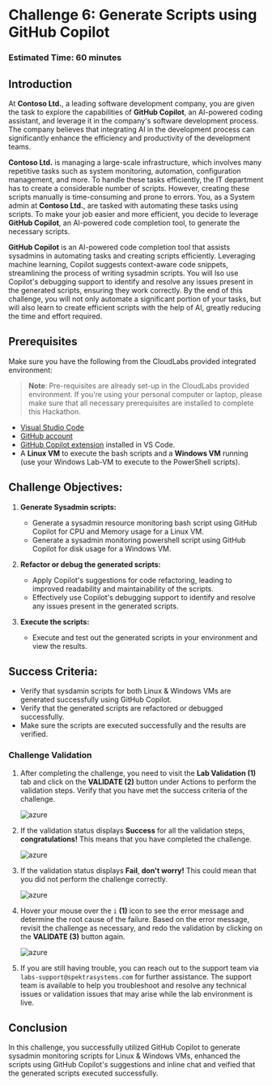 # Challenge 6: Generate Scripts using GitHub Copilot

### Estimated Time: 60 minutes

## Introduction

At **Contoso Ltd.**, a leading software development company, you are given the task to explore the capabilities of **GitHub Copilot**, an AI-powered coding assistant, and leverage it in the company's software development process. The company believes that integrating AI in the development process can significantly enhance the efficiency and productivity of the development teams.

**Contoso Ltd.** is managing a large-scale infrastructure, which involves many repetitive tasks such as system monitoring, automation, configuration management, and more. To handle these tasks efficiently, the IT department has to create a considerable number of scripts. However, creating these scripts manually is time-consuming and prone to errors. You, as a System admin at **Contoso Ltd.**, are tasked with automating these tasks using scripts. To make your job easier and more efficient, you decide to leverage **GitHub Copilot**, an AI-powered code completion tool, to generate the necessary scripts.

**GitHub Copilot** is an AI-powered code completion tool that assists sysadmins in automating tasks and creating scripts efficiently. Leveraging machine learning, Copilot suggests context-aware code snippets, streamlining the process of writing sysadmin scripts. You will lso use Copilot's debugging support to identify and resolve any issues present in the generated scripts, ensuring they work correctly. By the end of this challenge, you will not only automate a significant portion of your tasks, but will also learn to create efficient scripts with the help of AI, greatly reducing the time and effort required.

## Prerequisites

Make sure you have the following from the CloudLabs provided integrated environment:

> **Note**: Pre-requisites are already set-up in the CloudLabs provided environment. If you're using your personal computer or laptop, please make sure that all necessary prerequisites are installed to complete this Hackathon.

- [Visual Studio Code](https://code.visualstudio.com/)
- [GitHub account](https://github.com/)
- [GitHub Copilot extension](https://marketplace.visualstudio.com/items?itemName=GitHub.copilot) installed in VS Code.
- A **Linux VM** to execute the bash scripts and a **Windows VM** running (use your Windows Lab-VM to execute to the PowerShell scripts).

## Challenge Objectives:

1. **Generate Sysadmin scripts:**
   - Generate a sysadmin resource monitoring bash script using GitHub Copilot for CPU and Memory usage for a Linux VM.
   - Generate a sysadmin monitoring powershell script using GitHub Copilot for disk usage for a Windows VM.

2. **Refactor or debug the generated scripts:**
   - Apply Copilot's suggestions for code refactoring, leading to improved readability and maintainability of the scripts.
   - Effectively use Copilot's debugging support to identify and resolve any issues present in the generated scripts.

3. **Execute the scripts:**
   - Execute and test out the generated scripts in your environment and view the results.

## Success Criteria:

- Verify that sysdamin scripts for both Linux & Windows VMs are generated successfully using GitHub Copilot.
- Verify that the generated scripts are refactored or debugged successfully.
- Make sure the scripts are executed successfully and the results are verified.

### Challenge Validation
 
1. After completing the challenge, you need to visit the **Lab Validation (1)** tab and click on the **VALIDATE (2)** button under Actions to perform the validation steps. Verify that you have met the success criteria of the challenge. 
 
    ![azure](../Media/validate01.png)
 
1. If the validation status displays **Success** for all the validation steps, **congratulations!** This means that you have completed the challenge.
 
     ![azure](../Media/validate02.png)
   
1. If the validation status displays **Fail**, **don't worry!** This could mean that you did not perform the challenge correctly.
 
     ![azure](../Media/validate03.png)
 
1. Hover your mouse over the `i` **(1)** icon to see the error message and determine the root cause of the failure. Based on the error message, revisit the challenge as necessary, and redo the validation by clicking on the **VALIDATE (3)** button again.
   
     ![azure](../Media/validate04.png)
   
1. If you are still having trouble, you can reach out to the support team via `labs-support@spektrasystems.com` for further assistance. The support team is available to help you troubleshoot and resolve any technical issues or validation issues that may arise while the lab environment is live.

## Conclusion

In this challenge, you successfully utilized GitHub Copilot to generate sysadmin monitoring scripts for Linux & Windows VMs, enhanced the scripts using GitHub Copilot's suggestions and inline chat and veified that the generated scripts executed successfully.
